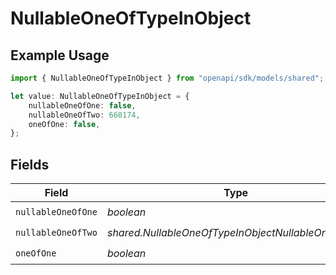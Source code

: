 # NullableOneOfTypeInObject

## Example Usage

```typescript
import { NullableOneOfTypeInObject } from "openapi/sdk/models/shared";

let value: NullableOneOfTypeInObject = {
    nullableOneOfOne: false,
    nullableOneOfTwo: 660174,
    oneOfOne: false,
};
```

## Fields

| Field                                              | Type                                               | Required                                           | Description                                        |
| -------------------------------------------------- | -------------------------------------------------- | -------------------------------------------------- | -------------------------------------------------- |
| `nullableOneOfOne`                                 | *boolean*                                          | :heavy_check_mark:                                 | N/A                                                |
| `nullableOneOfTwo`                                 | *shared.NullableOneOfTypeInObjectNullableOneOfTwo* | :heavy_check_mark:                                 | N/A                                                |
| `oneOfOne`                                         | *boolean*                                          | :heavy_check_mark:                                 | N/A                                                |